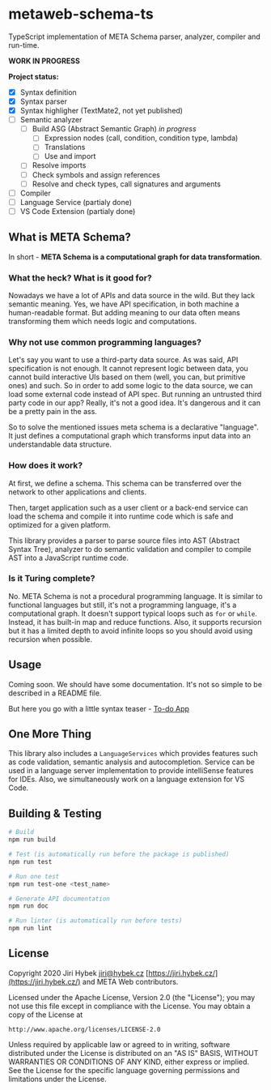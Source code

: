 # metaweb-schema-ts

TypeScript implementation of META Schema parser, analyzer, compiler and run-time.

**WORK IN PROGRESS**

**Project status:**

- [X] Syntax definition
- [X] Syntax parser
- [X] Syntax highligher (TextMate2, not yet published)
- [ ] Semantic analyzer
  - [ ] Build ASG (Abstract Semantic Graph) *in progress*
    - [ ] Expression nodes (call, condition, condition type, lambda)
    - [ ] Translations
    - [ ] Use and import
  - [ ] Resolve imports
  - [ ] Check symbols and assign references
  - [ ] Resolve and check types, call signatures and arguments
- [ ] Compiler
- [ ] Language Service (partialy done)
- [ ] VS Code Extension (partialy done)

## What is META Schema?

In short - **META Schema is a computational graph for data transformation**.

### What the heck? What is it good for?

Nowadays we have a lot of APIs and data source in the wild. But they lack semantic meaning.
Yes, we have API specification, in both machine a human-readable format. But adding meaning
to our data often means transforming them which needs logic and computations.

### Why not use common programming languages?

Let's say you want to use a third-party data source. As was said, API specification is not enough.
It cannot represent logic between data, you cannot build interactive UIs based on them (well, you can,
but primitive ones) and such. So in order to add some logic to the data source, we can load some external
code instead of API spec. But running an untrusted third party code in our app? Really, it's not a good idea.
It's dangerous and it can be a pretty pain in the ass.

So to solve the mentioned issues meta schema is a declarative "language". It just defines a computational graph
which transforms input data into an understandable data structure.

### How does it work?

At first, we define a schema. This schema can be transferred over the network to other applications and clients.

Then, target application such as a user client or a back-end service can load the schema and compile it into
runtime code which is safe and optimized for a given platform.

This library provides a parser to parse source files into AST (Abstract Syntax Tree), analyzer to do semantic validation and compiler to compile AST into a JavaScript runtime code.

### Is it Turing complete?

No. META Schema is not a procedural programming language. It is similar to functional languages but still, it's not
a programming language, it's a computational graph. It doesn't support typical loops such as `for` or `while`. Instead,
it has built-in map and reduce functions. Also, it supports recursion but it has a limited depth to avoid infinite loops
so you should avoid using recursion when possible.

## Usage

Coming soon. We should have some documentation. It's not so simple to be described in a README file.

But here you go with a little syntax teaser - [To-do App](./examples/TodoApp.meta)

## One More Thing

This library also includes a `LanguageServices` which provides features such as code validation, semantic analysis and autocompletion. Service can be used in a language server implementation to provide intelliSense features for IDEs. Also, we simultaneously work on a language extension for VS Code.

## Building & Testing

```bash
# Build
npm run build

# Test (is automatically run before the package is published)
npm run test

# Run one test
npm run test-one <test_name>

# Generate API documentation
npm run doc

# Run linter (is automatically run before tests)
npm run lint
```

## License

Copyright 2020 Jiri Hybek <jiri@hybek.cz> [https://jiri.hybek.cz/](https://jiri.hybek.cz/) and META Web contributors.

Licensed under the Apache License, Version 2.0 (the "License");
you may not use this file except in compliance with the License.
You may obtain a copy of the License at

    http://www.apache.org/licenses/LICENSE-2.0

Unless required by applicable law or agreed to in writing, software
distributed under the License is distributed on an "AS IS" BASIS,
WITHOUT WARRANTIES OR CONDITIONS OF ANY KIND, either express or implied.
See the License for the specific language governing permissions and
limitations under the License.